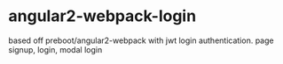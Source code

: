 # angular2-webpack-login
based off preboot/angular2-webpack with jwt login authentication. page signup, login, modal login
